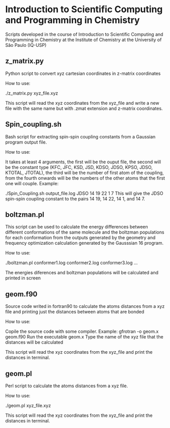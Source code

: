 # Introduction to Scientific Computing and Programming in Chemistry
Scripts developed in the course of Introduction to Scientific Computing and Programming in Chemistry at the Institute of Chemistry at the University of São Paulo (IQ-USP)

## z_matrix.py
Python script to convert xyz cartesian coordinates in z-matrix coordinates

How to use:

./z_matrix.py xyz_file.xyz

This script will read the xyz coordinates from the xyz_file and write a new file with the same name but with .zmat extension and z-matrix coordinates.

## Spin_coupling.sh
Bash script for extracting spin-spin coupling constants from a Gaussian program output file.

How to use:

It takes at least 4 arguments, the first will be the ouput file, the second will be the constant type (KFC, JFC, KSD, JSD, KDSO, JDSO, KPSO, JDSO, KTOTAL, JTOTAL), the third will be the number of first atom of the coupling, from the fourth onwards will be the numbers of the other atoms that the first one will couple.
Example:

./Spin_Coupling.sh output_file.log JDSO 14 19 22 1 7
This will give the JDSO spin-spin coupling constant to the pairs 14 19, 14 22, 14 1, and 14 7.

## boltzman.pl
This script can be used to calculate the energy differences between different conformations of the same molecule and the boltzman populations for each conformation from the outputs generated by the geometry and frequency optimization calculation generated by the Gausssian 16 program.

How to use:

./boltzman.pl conformer1.log conformer2.log conformer3.log ...

The energies diferences and boltzman populations will be calculated and printed in screen 

## geom.f90
Source code writed in fortran90 to calculate the atoms distances from a xyz file and printing just the distances between atoms that are bonded

How to use:

Copile the source code with some compiler. Example: gfrotran -o geom.x geom.f90
Run the executable geom.x 
Type the name of the xyz file that the distances will be calculated

This script will read the xyz coordinates from the xyz_file and print the distances in terminal.

## geom.pl
Perl script to calculate the atoms distances from a xyz file.

How to use:

./geom.pl xyz_file.xyz

This script will read the xyz coordinates from the xyz_file and print the distances in terminal.
